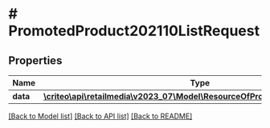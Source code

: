 # # PromotedProduct202110ListRequest

## Properties

Name | Type | Description | Notes
------------ | ------------- | ------------- | -------------
**data** | [**\criteo\api\retailmedia\v2023_07\Model\ResourceOfPromotedProduct202110[]**](ResourceOfPromotedProduct202110.md) |  | [optional]

[[Back to Model list]](../../README.md#models) [[Back to API list]](../../README.md#endpoints) [[Back to README]](../../README.md)
